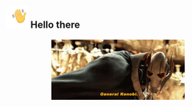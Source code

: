 ## <img src="https://raw.githubusercontent.com/kekoawong/kekoawong/master/wave2.gif" width="50" height="50" align="bottom"> Hello there <p align='center'> <img src="https://github.com/richardmcmanusjr/richardmcmanusjr/blob/main/hello-there-general-kenobi.gif" width="300" align="bottom"> </p>

#
<!--
**richardmcmanusjr/richardmcmanusjr** is a ✨ _special_ ✨ repository because its `README.md` (this file) appears on your GitHub profile.

Here are some ideas to get you started:

- 🔭 I’m currently working on ...
- 🌱 I’m currently learning ...
- 👯 I’m looking to collaborate on ...
- 🤔 I’m looking for help with ...
- 💬 Ask me about ...
- 📫 How to reach me: ...
- 😄 Pronouns: ...
- ⚡ Fun fact: ...
-->
